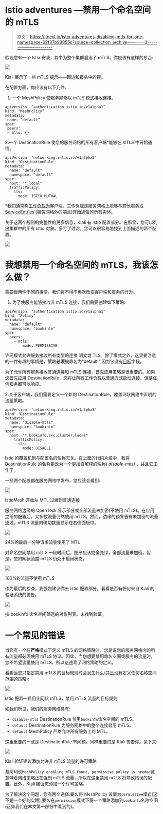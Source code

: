 # Istio adventures —禁用一个命名空间的 mTLS

> 原文：<https://itnext.io/istio-adventures-disabling-mtls-for-one-namespace-62f37b99855c?source=collection_archive---------3----------------------->

假设您有一个 Istio 安装，其中为整个集群启用了 mTLS。你应该有这样的东西:

![](img/eddeb946327351083d9ea9dbc19822e2.png)

Kiali 展示了一些 mTLS 提示——图边和报头中的锁。

在配置方面，你应该有以下几件:

1.  一个 MeshPolicy 使服务能够以 *mTLS* 模式接收连接。

```
apiVersion: “authentication.istio.io/v1alpha1”
kind: “MeshPolicy”
metadata:
 name: “default”
spec:
 peers:
 — mtls: {}
```

2.一个 DestinationRule 使您的服务网格的所有客户端*能够在 *mTLS* 中开始通信。

```
apiVersion: "networking.istio.io/v1alpha3"
kind: "DestinationRule"
metadata:
  name: "default"
  namespace: "default"
spec:
  host: "*.local"
  trafficPolicy:
    tls:
      mode: ISTIO_MUTUAL
```

*我们通常称[工作负载为](https://istio.io/help/glossary/#workload)客户端。工作负载是服务网格上能够与其他服务或 [ServiceEntries](https://istio.io/docs/reference/config/istio.networking.v1alpha3/#ServiceEntry) (服务网格外的端点)开始通信的所有实体。

关于这两个规则的完整性的更多信息，Kiali 有 Istio 配置部分。在那里，您可以列出集群中的所有 Istio 对象。多亏了过滤，您可以很容易地找到上面描述的两个配置。

![](img/7f9a60c40cb091dd1bd8a7bb2336e52b.png)

# 我想禁用一个命名空间的 mTLS，我该怎么做？

需要做两件不同的事情。我们将不得不再次改变客户端和服务的行为。

1.  为了使服务能够接收非 mTLS 连接，我们需要创建如下策略:

```
apiVersion: "authentication.istio.io/v1alpha1"
kind: "Policy"
metadata:
  name: "default"
  namespace: "bookinfo"
spec:
  peers:
    - mtls:
        mode: PERMISSIVE
```

许可模式允许服务接收所有类型的连接:明文或 TLS。除了模式之外，这里要注意的一件有趣的事情是，策略**必须**被命名为“default ”,因为它没有[目标](https://istio.io/docs/reference/config/istio.authentication.v1alpha1/#Policy)字段。

为了允许所有服务接收普通连接和 mTLS 连接，首先应用策略是很重要的。如果您首先应用 DestinationRule，您将让所有工作负载以普通方式启动连接，但是任何服务都可以响应。

2.关于客户端，我们需要定义一个新的 DestinationRule，覆盖网状网络中声明的流量策略。

```
apiVersion: "networking.istio.io/v1alpha3"
kind: "DestinationRule"
metadata:
  name: "disable-mtls"
  namespace: "bookinfo"
spec:
  host: "*.bookinfo.svc.cluster.local"
    trafficPolicy:
      tls:
        mode: DISABLE
```

Istio 的覆盖机制与配置名的名称无关。在上面的代码片段中，我将 DestinationRule 的名称更改为一个更加自解释的名称( *disable-mtls)* ，并且它工作了。

一旦两个配置都在服务网格中发布，您应该会看到:

![](img/f570c2fe9d2ce37e7ee58ece8077fcc3.png)

IstioMesh 开始从 MTL 过渡到普通连接

服务网格边缘的 Open lock 显示部分或全部流量未加密(不使用 mTLS)。在应用之前的配置后，大多数流量仍然使用 mTLS。然而，边缘的锁警告有未加密的流量通过。mTLS 流量的确切数量显示在右侧面板中。

![](img/abaf40aa99c6296485a7ae44abad79cc.png)

24%的最后一分钟请求流量使用了 MTL

对命名空间禁用 mTLS 一段时间后，图形应该完全变绿，全部流量未加密。但是，您的网状范围 mTLS 仍处于启用状态。

![](img/a81e7695ef9b3c66990c74f412ae50bb.png)

100%的流量不使用 mTLS

作为最后的检查，我强烈建议你去 Istio 配置部分，看看是否有任何来自 Kiali 的验证系统的警告。

![](img/ef1e8daceb8d44016a4f214078f09b6b.png)

按 bookinfo 命名空间筛选的对象列表。未找到验证。

# 一个常见的错误

当您有一个在**严格**模式下定义 mTLS 的网格策略时，您是说您的服务网格内的所有流量都必须使用 mTLS 协议。因此，当您想要禁用命名空间或服务的流量时，您不希望流量使用 mTLS。所以这违背了网格策略的定义。

看看当您只指定禁用 mTLS 的目标规则时会发生什么(并且没有定义任何名称空间范围的策略):

![](img/6fb498884fe6f660a7c7a68c1c42171c.png)

Istio 配置—启用全网状 mTLS，禁用 mTLS 流量的目标规则

如我们所见，我们的服务网络具有:

*   `disable-mtls` DestinationRule 禁用`bookinfo`命名空间的 mTLS。
*   `default` DestinationRule 为服务网格中的整个连接启用 mTLS。
*   `default` MeshPolicy 严格允许所有服务上的 MTL。

这里重要的一点是 DestinationRule 有问题。同样重要的是:Kiali 警告你。见下文:

![](img/2f469a6d19ad8c33d429b6859993acc5.png)

Kiali 验证建议添加允许非 mTLS 流量的许可策略

基阿利说`MeshPolicy enabling mTLS found, permissive policy is needed`这意味着网络策略正在强制 mTLS 流量，所以在这里禁用 mTLS 将导致错误的配置。此外，Kiali 建议您添加一个许可策略。

为了解决这个问题，您有两个选择:要么将 MeshPolicy 设置为`permissive`模式(这不是一个好的实践),要么在`permissive`模式下将一个策略添加到`bookinfo`名称空间(正如我们在本文第一部分中看到的)。